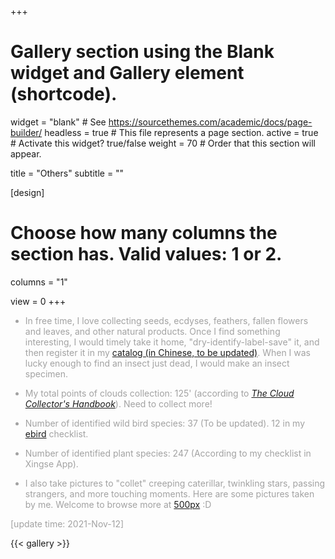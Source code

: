+++
# Gallery section using the Blank widget and Gallery element (shortcode).
widget = "blank"  # See https://sourcethemes.com/academic/docs/page-builder/
headless = true  # This file represents a page section.
active = true  # Activate this widget? true/false
weight = 70  # Order that this section will appear.

title = "Others"
subtitle = ""


[design]
  # Choose how many columns the section has. Valid values: 1 or 2.
  columns = "1"

view = 0
+++
<font color="#A2A2A2">

- In free time, I love collecting seeds, ecdyses, feathers, fallen flowers and leaves, and other natural products. Once I find something interesting, I would timely take it home, "dry-identify-label-save" it, and then register it in my [catalog (in Chinese, to be updated)](https://drive.google.com/file/d/1SGPsps8mkirtBDv8GJOwLPQV1bCysRX9/view?usp=sharing). When I was lucky enough to find an insect just dead, I would make an insect specimen.

- My total points of clouds collection: 125' (according to *[The Cloud Collector's Handbook](https://www.google.com/search?client=safari&rls=en&q=The+Cloud+Collector%27s+Handbook&ie=UTF-8&oe=UTF-8)*). Need to collect more!

- Number of identified wild bird species: 37 (To be updated). 12 in my [ebird](https://ebird.org/home?logout=true) checklist.

- Number of identified plant species: 247 (According to my checklist in Xingse App).

- I also take pictures to "collet" creeping caterillar, twinkling stars, passing strangers, and more touching moments. Here are some pictures taken by me. Welcome to browse more at [500px](https://500px.com/zexixing0604) :D

[update time: 2021-Nov-12]</font>

{{< gallery >}}
